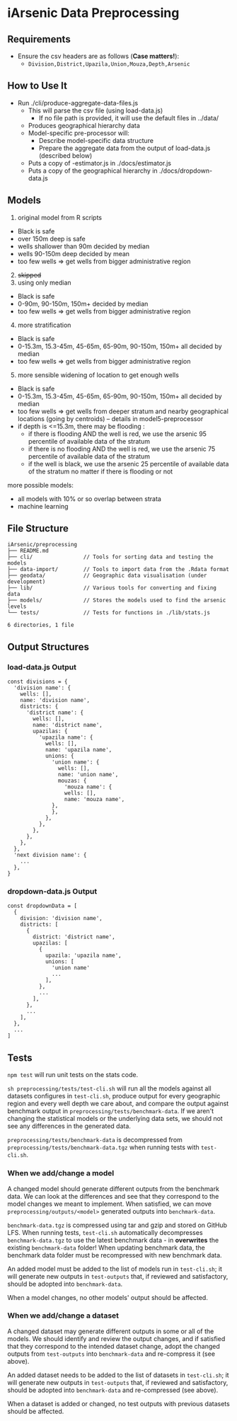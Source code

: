 # iArsenic Data Preprocessing

## Requirements

* Ensure the csv headers are as follows (**Case matters!**):
  * `Division,District,Upazila,Union,Mouza,Depth,Arsenic`

## How to Use It

* Run ./cli/produce-aggregate-data-files.js
  * This will parse the csv file (using load-data.js)
    * If no file path is provided, it will use the default files in ../data/
  * Produces geographical hierarchy data
  * Model-specific pre-processor will:
    * Describe model-specific data structure
    * Prepare the aggregate data from the output of load-data.js (described below)
  * Puts a copy of <modelid>-estimator.js in ./docs/estimator.js
  * Puts a copy of the geographical hierarchy in ./docs/dropdown-data.js

## Models

1. original model from R scripts
  * Black is safe
  * over 150m deep is safe
  * wells shallower than 90m decided by median
  * wells 90-150m deep decided by mean
  * too few wells => get wells from bigger administrative region
2. ~~skipped~~
3. using only median
  * Black is safe
  * 0-90m, 90-150m, 150m+ decided by median
  * too few wells => get wells from bigger administrative region
4. more stratification
  * Black is safe
  * 0-15.3m, 15.3-45m, 45-65m, 65-90m, 90-150m, 150m+ all decided by median
  * too few wells => get wells from bigger administrative region
5. more sensible widening of location to get enough wells
  * Black is safe
  * 0-15.3m, 15.3-45m, 45-65m, 65-90m, 90-150m, 150m+ all decided by median
  * too few wells => get wells from deeper stratum and nearby geographical locations (going by centroids) – details in model5-preprocessor
  * if depth is <=15.3m, there may be flooding :
    * if there is flooding AND the well is red, we use the arsenic 95 percentile of available data of the stratum
    * if there is no flooding AND the well is red, we use the arsenic 75 percentile of available data of the stratum
    * if the well is black, we use the arsenic 25 percentile of available data of the stratum no matter if there is flooding or not


more possible models:
* all models with 10% or so overlap between strata
* machine learning

## File Structure

```
iArsenic/preprocessing
├── README.md
├── cli/                // Tools for sorting data and testing the models
├── data-import/        // Tools to import data from the .Rdata format
├── geodata/            // Geographic data visualisation (under development)
├── lib/                // Various tools for converting and fixing data
├── models/             // Stores the models used to find the arsenic levels
└── tests/              // Tests for functions in ./lib/stats.js

6 directories, 1 file
```

## Output Structures

### load-data.js Output

```
const divisions = {
  'division name': {
    wells: [],
    name: 'division name',
    districts: {
      'district name': {
        wells: [],
        name: 'district name',
        upazilas: {
          'upazila name': {
            wells: [],
            name: 'upazila name',
            unions: {
              'union name': {
                wells: [],
                name: 'union name',
                mouzas: {
                  'mouza name': {
                  wells: [],
                  name: 'mouza name',
              },
              },
            },
          },
        },
      },
    },
  },
  'next division name': {
    ...
  },
}
```

### dropdown-data.js Output

```
const dropdownData = [
  {
    division: 'division name',
    districts: [
      {
        district: 'district name',
        upazilas: [
          {
            upazila: 'upazila name',
            unions: [
              'union name'
              ...
            ],
          },
          ...
        ],
      },
      ...
    ],
  },
  ...
]
```

## Tests

`npm test` will run unit tests on the stats code.

`sh preprocessing/tests/test-cli.sh` will run all the models against all datasets configures in `test-cli.sh`, produce output for every geographic region and every well depth we care about, and compare the output against benchmark output in `preprocessing/tests/benchmark-data`. If we aren't changing the statistical models or the underlying data sets, we should not see any differences in the generated data.

`preprocessing/tests/benchmark-data` is decompressed from `preprocessing/tests/benchmark-data.tgz` when running tests with `test-cli.sh`.

### When we add/change a model

A changed model should generate different outputs from the benchmark data. We can look at the differences and see that they correspond to the model changes we meant to implement. When satisfied, we can move `preprocessing/outputs/<model>` generated outputs into `benchmark-data`.

`benchmark-data.tgz` is compressed using tar and gzip and stored on GitHub LFS.
When running tests, `test-cli.sh` automatically decompresses
`benchmark-data.tgz` to use the latest benchmark data - in **overwrites** the
existing `benchmark-data` folder! When updating benchmark data, the benchmark
data folder must be recompressed with new benchmark data.

An added model must be added to the list of models run in `test-cli.sh`; it will generate new outputs in `test-outputs` that, if reviewed and satisfactory, should be adopted into `benchmark-data`.

When a model changes, no other models' output should be affected.

### When we add/change a dataset

A changed dataset may generate different outputs in some or all of the models. We should identify and review the output changes, and if satisfied that they correspond to the intended dataset change, adopt the changed outputs from `test-outputs` into `benchmark-data` and re-compress it (see above).

An added dataset needs to be added to the list of datasets in `test-cli.sh`; it will generate new outputs in `test-outputs` that, if reviewed and satisfactory, should be adopted into `benchmark-data` and re-compressed (see above).

When a dataset is added or changed, no test outputs with previous datasets should be affected.
